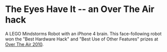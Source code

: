 # The Eyes Have It -- an Over The Air hack

A LEGO Mindstorms Robot with an iPhone 4 brain. This face-following robot won the "Best Hardware Hack" and "Best Use of Other Features" prizes at [Over The Air 2010](http://overtheair.org/blog/2010/09/11/and-the-results-are-in/).